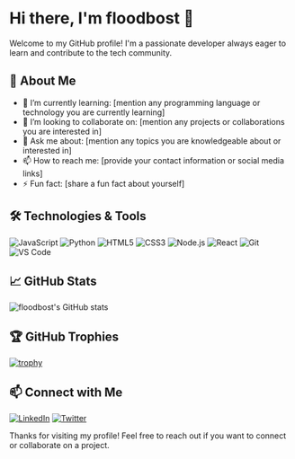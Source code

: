 # Hi there, I'm floodbost 👋

Welcome to my GitHub profile! I'm a passionate developer always eager to learn and contribute to the tech community.

## 🚀 About Me

- 🌱 I’m currently learning: [mention any programming language or technology you are currently learning]
- 👯 I’m looking to collaborate on: [mention any projects or collaborations you are interested in]
- 💬 Ask me about: [mention any topics you are knowledgeable about or interested in]
- 📫 How to reach me: [provide your contact information or social media links]
- ⚡ Fun fact: [share a fun fact about yourself]

## 🛠️ Technologies & Tools

![JavaScript](https://img.shields.io/badge/-JavaScript-333?style=flat&logo=javascript)
![Python](https://img.shields.io/badge/-Python-333?style=flat&logo=python)
![HTML5](https://img.shields.io/badge/-HTML5-333?style=flat&logo=html5)
![CSS3](https://img.shields.io/badge/-CSS3-333?style=flat&logo=css3)
![Node.js](https://img.shields.io/badge/-Node.js-333?style=flat&logo=node.js)
![React](https://img.shields.io/badge/-React-333?style=flat&logo=react)
![Git](https://img.shields.io/badge/-Git-333?style=flat&logo=git)
![VS Code](https://img.shields.io/badge/-VS%20Code-333?style=flat&logo=visual-studio-code)

## 📈 GitHub Stats

![floodbost's GitHub stats](https://github-readme-stats.vercel.app/api?username=floodbost&show_icons=true&theme=radical)

## 🏆 GitHub Trophies

[![trophy](https://github-profile-trophy.vercel.app/?username=floodbost&theme=onedark)](https://github.com/ryo-ma/github-profile-trophy)

## 📫 Connect with Me

[![LinkedIn](https://img.shields.io/badge/-LinkedIn-333?style=flat&logo=linkedin)](https://www.linkedin.com/in/yourlinkedinprofile/)
[![Twitter](https://img.shields.io/badge/-Twitter-333?style=flat&logo=twitter)](https://twitter.com/yourtwitterprofile)

Thanks for visiting my profile! Feel free to reach out if you want to connect or collaborate on a project.
